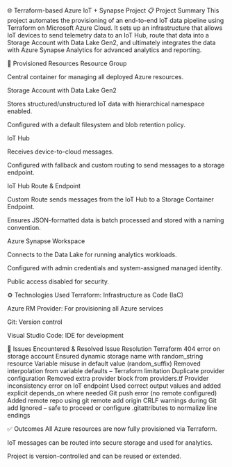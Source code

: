 🌐 Terraform-based Azure IoT + Synapse Project
📋 Project Summary
This project automates the provisioning of an end-to-end IoT data pipeline using Terraform on Microsoft Azure Cloud. It sets up an infrastructure that allows IoT devices to send telemetry data to an IoT Hub, route that data into a Storage Account with Data Lake Gen2, and ultimately integrates the data with Azure Synapse Analytics for advanced analytics and reporting.

🧱 Provisioned Resources
Resource Group

Central container for managing all deployed Azure resources.

Storage Account with Data Lake Gen2

Stores structured/unstructured IoT data with hierarchical namespace enabled.

Configured with a default filesystem and blob retention policy.

IoT Hub

Receives device-to-cloud messages.

Configured with fallback and custom routing to send messages to a storage endpoint.

IoT Hub Route & Endpoint

Custom Route sends messages from the IoT Hub to a Storage Container Endpoint.

Ensures JSON-formatted data is batch processed and stored with a naming convention.

Azure Synapse Workspace

Connects to the Data Lake for running analytics workloads.

Configured with admin credentials and system-assigned managed identity.

Public access disabled for security.

⚙️ Technologies Used
Terraform: Infrastructure as Code (IaC)

Azure RM Provider: For provisioning all Azure services

Git: Version control

Visual Studio Code: IDE for development

🐞 Issues Encountered & Resolved
Issue	Resolution
Terraform 404 error on storage account	Ensured dynamic storage name with random_string resource
Variable misuse in default value (random_suffix)	Removed interpolation from variable defaults – Terraform limitation
Duplicate provider configuration	Removed extra provider block from providers.tf
Provider inconsistency error on IoT endpoint	Used correct output values and added explicit depends_on where needed
Git push error (no remote configured)	Added remote repo using git remote add origin <URL>
CRLF warnings during Git add	Ignored – safe to proceed or configure .gitattributes to normalize line endings

✅ Outcomes
All Azure resources are now fully provisioned via Terraform.

IoT messages can be routed into secure storage and used for analytics.

Project is version-controlled and can be reused or extended.
